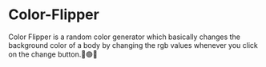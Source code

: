 # Color-Flipper
Color Flipper is a random color generator which basically changes the background color of a body by changing the rgb values whenever you click on the change button.🔴🟢🔵
